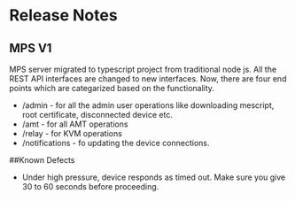 # Release Notes

## MPS V1
MPS server migrated to typescript project from traditional node js. All the REST API interfaces are changed to new interfaces. Now, there are four end points which are categarized based on the functionality.

* /admin - for all the admin user operations like downloading mescript, root certificate, disconnected device etc.
* /amt - for all AMT operations
* /relay - for KVM operations
* /notifications - fo updating the device connections.

##Known Defects

* Under high pressure, device responds as timed out. Make sure you give 30 to 60 seconds before proceeding.


